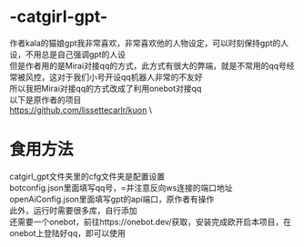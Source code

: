 # -catgirl-gpt-
作者kala的猫娘gpt我非常喜欢，非常喜欢他的人物设定，可以时刻保持gpt的人设，不用总是自己强调gpt的人设\
但是作者用的是Mirai对接qq的方式，此方式有很大的弊端，就是不常用的qq号经常被风控，这对于我们小号开设qq机器人非常的不友好\
所以我把Mirai对接qq的方式改成了利用onebot对接qq\
以下是原作者的项目\
https://github.com/lissettecarlr/kuon \
# 食用方法
catgirl_gpt文件夹里的cfg文件夹是配置设置\
botconfig.json里面填写qq号，=并注意反向ws连接的端口地址\
openAiConfig.json里面填写gpt的api端口，原作者有操作\
此外，运行时需要很多库，自行添加\
还需要一个onebot，前往https://onebot.dev/获取，安装完成欧开启本项目，在onebot上登陆好qq，即可以使用
